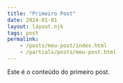 ```yaml
---
title: "Primeiro Post"
date: 2024-01-01
layout: layout.njk
tags: post
permalink:
    - /posts/meu-post/index.html  
    - /partials/posts/meu-post.html
---
```


Este é o conteúdo do primeiro post.
